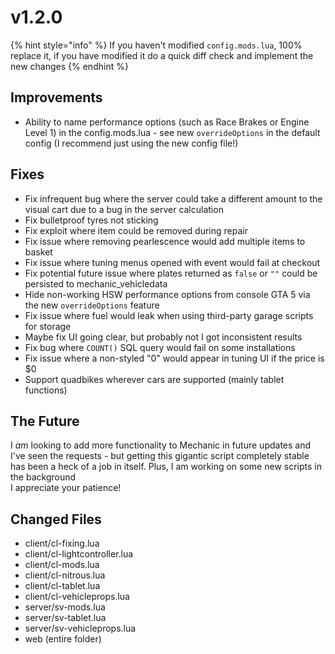 # v1.2.0



{% hint style="info" %}
If you haven't modified `config.mods.lua`, 100% replace it, if you have modified it do a quick diff check and implement the new changes
{% endhint %}

## **Improvements**

* Ability to name performance options (such as Race Brakes or Engine Level 1) in the config.mods.lua - see new `overrideOptions` in the default config (I recommend just using the new config file!)

## **Fixes**

* Fix infrequent bug where the server could take a different amount to the visual cart due to a bug in the server calculation
* Fix bulletproof tyres not sticking
* Fix exploit where item could be removed during repair
* Fix issue where removing pearlescence would add multiple items to basket
* Fix issue where tuning menus opened with event would fail at checkout
* Fix potential future issue where plates returned as `false` or `""` could be persisted to mechanic\_vehicledata
* Hide non-working HSW performance options from console GTA 5 via the new `overrideOptions` feature
* Fix issue where fuel would leak when using third-party garage scripts for storage
* Maybe fix UI going clear, but probably not I got inconsistent results
* Fix bug where `COUNT()` SQL query would fail on some installations
* Fix issue where a non-styled "0" would appear in tuning UI if the price is $0
* Support quadbikes wherever cars are supported (mainly tablet functions)

## **The Future**&#x20;

I _am_ looking to add more functionality to Mechanic in future updates and I've seen the requests - but getting this gigantic script completely stable has been a heck of a job in itself. Plus, I am working on some new scripts in the background\
I appreciate your patience!&#x20;

## **Changed Files**

* client/cl-fixing.lua
* client/cl-lightcontroller.lua
* client/cl-mods.lua
* client/cl-nitrous.lua
* client/cl-tablet.lua
* client/cl-vehicleprops.lua
* server/sv-mods.lua
* server/sv-tablet.lua
* server/sv-vehicleprops.lua
* web (entire folder)

